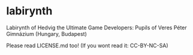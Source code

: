 # labirynth
Labirynth of Hedvig the Ultimate Game
Developers: Pupils of Veres Péter Gimnázium (Hungary, Budapest)

Please read LICENSE.md too! (If you wont read it: CC-BY-NC-SA)
